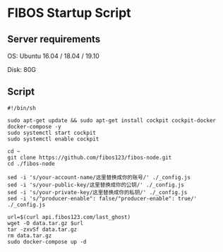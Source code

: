# FIBOS Startup Script

## Server requirements

OS: Ubuntu 16.04 / 18.04 / 19.10

Disk: 80G

## Script

```
#!/bin/sh

sudo apt-get update && sudo apt-get install cockpit cockpit-docker docker-compose -y 
sudo systemctl start cockpit 
sudo systemctl enable cockpit 

cd ~
git clone https://github.com/fibos123/fibos-node.git
cd ./fibos-node

sed -i 's/your-account-name/这里替换成你的账号/' ./_config.js
sed -i 's/your-public-key/这里替换成你的公钥/' ./_config.js
sed -i 's/your-private-key/这里替换成你的私钥/' ./_config.js
sed -i 's/"producer-enable": false/"producer-enable": true/' ./_config.js

url=$(curl api.fibos123.com/last_ghost)
wget -O data.tar.gz $url 
tar -zxvSf data.tar.gz
rm data.tar.gz
sudo docker-compose up -d
```
